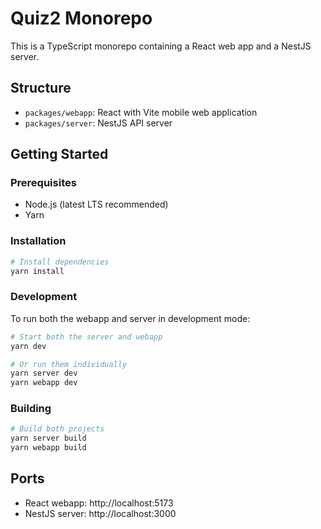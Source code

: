# Quiz2 Monorepo

This is a TypeScript monorepo containing a React web app and a NestJS server.

## Structure

- `packages/webapp`: React with Vite mobile web application
- `packages/server`: NestJS API server

## Getting Started

### Prerequisites

- Node.js (latest LTS recommended)
- Yarn

### Installation

```bash
# Install dependencies
yarn install
```

### Development

To run both the webapp and server in development mode:

```bash
# Start both the server and webapp
yarn dev

# Or run them individually
yarn server dev
yarn webapp dev
```

### Building

```bash
# Build both projects
yarn server build
yarn webapp build
```

## Ports

- React webapp: http://localhost:5173
- NestJS server: http://localhost:3000
